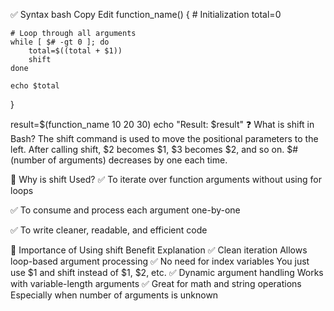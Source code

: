 ✅ Syntax
bash
Copy
Edit
function_name() {
    # Initialization
    total=0

    # Loop through all arguments
    while [ $# -gt 0 ]; do
        total=$((total + $1))
        shift
    done

    echo $total
}

result=$(function_name 10 20 30)
echo "Result: $result"
❓ What is shift in Bash?
The shift command is used to move the positional parameters to the left. After calling shift, $2 becomes $1, $3 becomes $2, and so on. $# (number of arguments) decreases by one each time.

🎯 Why is shift Used?
✅ To iterate over function arguments without using for loops

✅ To consume and process each argument one-by-one

✅ To write cleaner, readable, and efficient code

🌟 Importance of Using shift
Benefit	Explanation
✅ Clean iteration	Allows loop-based argument processing
✅ No need for index variables	You just use $1 and shift instead of $1, $2, etc.
✅ Dynamic argument handling	Works with variable-length arguments
✅ Great for math and string operations	Especially when number of arguments is unknown